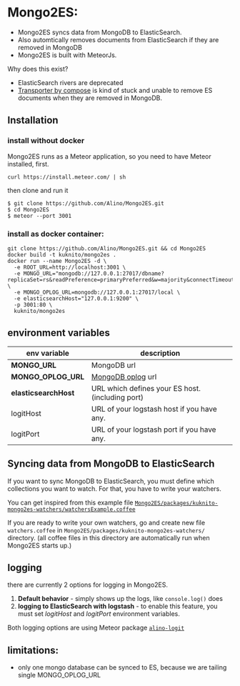 # Mongo2ES:

- Mongo2ES syncs data from MongoDB to ElasticSearch.
- Also automtically removes documents from ElasticSearch if they are removed in MongoDB
- Mongo2ES is built with MeteorJs.


Why does this exist?
- ElasticSearch rivers are deprecated
- [Transporter by compose](https://github.com/compose/transporter) is kind of stuck and unable to remove ES documents when they are removed in MongoDB.

## Installation
### install without docker
Mongo2ES runs as a Meteor application, so you need to have Meteor installed, first.
```shell
curl https://install.meteor.com/ | sh
```
then clone and run it
```shell
$ git clone https://github.com/Alino/Mongo2ES.git
$ cd Mongo2ES
$ meteor --port 3001
```
### install as docker container:
```shell
git clone https://github.com/Alino/Mongo2ES.git && cd Mongo2ES
docker build -t kuknito/mongo2es .
docker run --name Mongo2ES -d \
  -e ROOT_URL=http://localhost:3001 \
  -e MONGO_URL="mongodb://127.0.0.1:27017/dbname?replicaSet=rs&readPreference=primaryPreferred&w=majority&connectTimeoutMS=60000&socketTimeoutMS=60000" \
  -e MONGO_OPLOG_URL=mongodb://127.0.0.1:27017/local \
  -e elasticsearchHost="127.0.0.1:9200" \
  -p 3001:80 \
  kuknito/mongo2es
```

## environment variables
env variable          | description
----------------------|---------------------
**MONGO_URL**         | MongoDB url
**MONGO_OPLOG_URL**   | <a href="https://docs.mongodb.org/manual/core/replica-set-oplog/" target="_blank">MongoDB oplog</a> url
**elasticsearchHost** | URL which defines your ES host. (including port)
logitHost             | URL of your logstash host if you have any.
logitPort             | URL of your logstash port if you have any.


## Syncing data from MongoDB to ElasticSearch
If you want to sync MongoDB to ElasticSearch, you must define which collections you want to watch.
For that, you have to write your watchers.

You can get inspired from this example file
[```Mongo2ES/packages/kuknito-mongo2es-watchers/watchersExample.coffee```](https://github.com/Alino/Mongo2ES/blob/master/packages/kuknito-mongo2es-watchers/watchersExample.coffee)

If you are ready to write your own watchers,
go and create new file ```watchers.coffee```
in ```Mongo2ES/packages/kuknito-mongo2es-watchers/``` directory.
(all coffee files in this directory are automatically run when Mongo2ES starts up.)

## logging
there are currently 2 options for logging in Mongo2ES.

1. **Default behavior** - simply shows up the logs, like ```console.log()``` does
2. **logging to ElasticSearch with logstash** - to enable this feature, you must set *logitHost* and *logitPort* environment variables.

Both logging options are using Meteor package <a href="https://atmospherejs.com/alino/logit" target="_blank">```alino-logit```</a>

## limitations:
- only one mongo database can be synced to ES, because we are tailing single MONGO_OPLOG_URL
